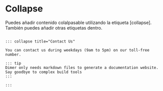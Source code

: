 <!-- markdownlint-disable MD031-->

# Collapse

Puedes añadir contenido colalpasable utilizando la etiqueta [collapse]. También puedes añadir otras etiquetas dentro.

```demoCode[markdown]

::: collapse title="Contact Us"

You can contact us during weekdays (9am to 5pm) on our toll-free number.

::: tip
Dimer only needs markdown files to generate a documentation website. Say goodbye to complex build tools
:::

:::
```
